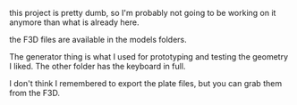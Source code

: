 this project is pretty dumb, so I'm probably not going to be working on it anymore than what is already here.

the F3D files are available in the models folders.

The generator thing is what I used for prototyping and testing the geometry I liked.  The other folder has the keyboard in full.

I don't think I remembered to export the plate files, but you can grab them from the F3D.
